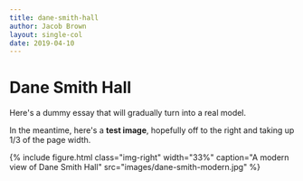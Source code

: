 ```yaml
---
title: dane-smith-hall
author: Jacob Brown
layout: single-col
date: 2019-04-10
---
```



# Dane Smith Hall

Here's a dummy essay that will gradually turn into a real model.

In the meantime, here's a **test image**, hopefully off to the right and taking up 1/3 of the page width.

{% include figure.html class="img-right" width="33%" caption="A modern view of Dane Smith Hall" src="images/dane-smith-modern.jpg" %}